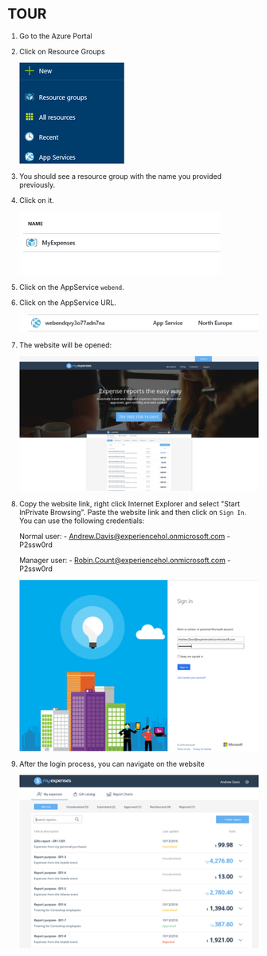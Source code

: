 <page title="TOUR"/>

TOUR
====

1. Go to the Azure Portal 
2. Click on Resource Groups

    ![](img/tour.1.png)

3. You should see a resource group with the name you provided previously.  
4. Click on it.  

    ![](img/tour.2.png)

5. Click on the AppService `webend`.  
6. Click on the AppService URL. 

    ![](img/tour.3.png)

7. The website will be opened:

    ![](img/tour.4.png)

8. Copy the website link, right click Internet Explorer and select "Start InPrivate Browsing". Paste the website link and then click on `Sign In`. You can use the following credentials:

    Normal user:
        - Andrew.Davis@experiencehol.onmicrosoft.com
        - P2ssw0rd
    
    Manager  user:
        - Robin.Count@experiencehol.onmicrosoft.com
        - P2ssw0rd

     ![](img/tour.5.png)

9. After the login process, you can navigate on the website 

     ![](img/tour.6.png)

